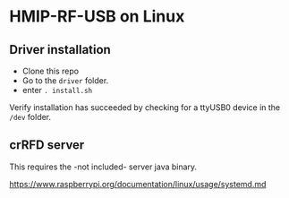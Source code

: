 # HMIP-RF-USB on Linux

## Driver installation

- Clone this repo
- Go to the `driver` folder.
- enter `. install.sh`

Verify installation has succeeded by checking for a ttyUSB0 device in the `/dev` folder.

## crRFD server

This requires the -not included- server java binary.

https://www.raspberrypi.org/documentation/linux/usage/systemd.md
